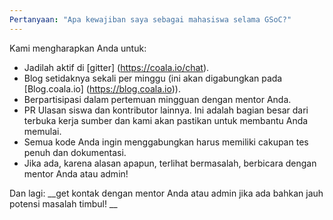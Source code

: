 ```yaml
---
Pertanyaan: "Apa kewajiban saya sebagai mahasiswa selama GSoC?"
---
```

Kami mengharapkan Anda untuk:

* Jadilah aktif di [gitter] (https://coala.io/chat).
* Blog setidaknya sekali per minggu (ini akan digabungkan pada
[Blog.coala.io] (https://blog.coala.io)).
* Berpartisipasi dalam pertemuan mingguan dengan mentor Anda.
* PR Ulasan siswa dan kontributor lainnya. Ini adalah bagian besar dari terbuka
kerja sumber dan kami akan pastikan untuk membantu Anda memulai.
* Semua kode Anda ingin menggabungkan harus memiliki cakupan tes penuh dan dokumentasi.
* Jika ada, karena alasan apapun, terlihat
bermasalah, berbicara dengan mentor Anda atau admin!

Dan lagi:
__get kontak dengan mentor Anda atau admin jika ada bahkan jauh
potensi masalah timbul! __
